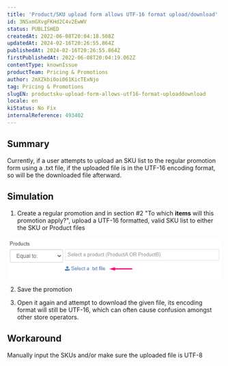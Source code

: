 ```yaml
---
title: 'Product/SKU upload form allows UTF-16 format upload/download'
id: 3NSxmGXvgFKHd2C4v2EwWV
status: PUBLISHED
createdAt: 2022-06-08T20:04:18.508Z
updatedAt: 2024-02-16T20:26:55.864Z
publishedAt: 2024-02-16T20:26:55.864Z
firstPublishedAt: 2022-06-08T20:04:19.062Z
contentType: knownIssue
productTeam: Pricing & Promotions
author: 2mXZkbi0oi061KicTExNjo
tag: Pricing & Promotions
slugEN: productsku-upload-form-allows-utf16-format-uploaddownload
locale: en
kiStatus: No Fix
internalReference: 493402
---
```


## Summary


Currently, if a user attempts to upload an SKU list to the regular promotion form using a .txt file, if the uploaded file is in the UTF-16 encoding format, so will be the downloaded file afterward.






## Simulation


1) Create a regular promotion and in section #2 "To which **items** will this promotion apply?", upload a UTF-16 formatted, valid SKU list to either the SKU or Product files

 ![](https://raw.githubusercontent.com/vtexdocs/known-issues/refs/heads/main/docs/en/known-issues/Pricing%20&%20Promotions/productsku-upload-form-allows-utf16-format-uploaddownload_1.png)​

2) Save the promotion

3) Open it again and attempt to download the given file, its encoding format will still be UTF-16, which can often cause confusion amongst other store operators.






## Workaround


Manually input the SKUs and/or make sure the uploaded file is UTF-8

